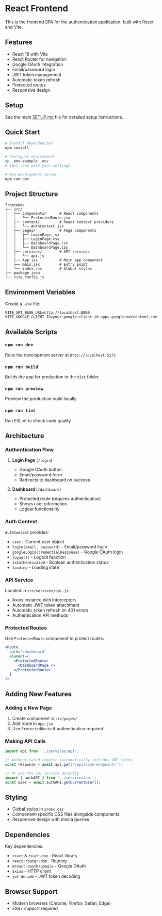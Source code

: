 # React Frontend

This is the frontend SPA for the authentication application, built with React and Vite.

## Features

- React 18 with Vite
- React Router for navigation
- Google OAuth integration
- Email/password login
- JWT token management
- Automatic token refresh
- Protected routes
- Responsive design

## Setup

See the main [SETUP.md](../SETUP.md) file for detailed setup instructions.

## Quick Start

```bash
# Install dependencies
npm install

# Configure environment
cp .env.example .env
# Edit .env with your settings

# Run development server
npm run dev
```

## Project Structure

```
frontend/
├── src/
│   ├── components/      # React components
│   │   └── ProtectedRoute.jsx
│   ├── context/         # React context providers
│   │   └── AuthContext.jsx
│   ├── pages/           # Page components
│   │   ├── LoginPage.jsx
│   │   ├── LoginPage.css
│   │   ├── DashboardPage.jsx
│   │   └── DashboardPage.css
│   ├── services/        # API services
│   │   └── api.js
│   ├── App.jsx          # Main app component
│   ├── main.jsx         # Entry point
│   └── index.css        # Global styles
├── package.json
└── vite.config.js
```

## Environment Variables

Create a `.env` file:

```env
VITE_API_BASE_URL=http://localhost:8000
VITE_GOOGLE_CLIENT_ID=your-google-client-id.apps.googleusercontent.com
```

## Available Scripts

### `npm run dev`
Runs the development server at `http://localhost:5173`

### `npm run build`
Builds the app for production to the `dist` folder

### `npm run preview`
Preview the production build locally

### `npm run lint`
Run ESLint to check code quality

## Architecture

### Authentication Flow

1. **Login Page** (`/login`)
   - Google OAuth button
   - Email/password form
   - Redirects to dashboard on success

2. **Dashboard** (`/dashboard`)
   - Protected route (requires authentication)
   - Shows user information
   - Logout functionality

### Auth Context

`AuthContext` provides:
- `user` - Current user object
- `login(email, password)` - Email/password login
- `googleLogin(credentialResponse)` - Google OAuth login
- `logout()` - Logout function
- `isAuthenticated` - Boolean authentication status
- `loading` - Loading state

### API Service

Located in `src/services/api.js`:
- Axios instance with interceptors
- Automatic JWT token attachment
- Automatic token refresh on 401 errors
- Authentication API methods

### Protected Routes

Use `ProtectedRoute` component to protect routes:

```jsx
<Route
  path="/dashboard"
  element={
    <ProtectedRoute>
      <DashboardPage />
    </ProtectedRoute>
  }
/>
```

## Adding New Features

### Adding a New Page

1. Create component in `src/pages/`
2. Add route in `App.jsx`
3. Use `ProtectedRoute` if authentication required

### Making API Calls

```javascript
import api from '../services/api';

// Authenticated request (automatically includes JWT token)
const response = await api.get('/api/some-endpoint/');

// Or use the api service directly
import { authAPI } from '../services/api';
const user = await authAPI.getCurrentUser();
```

## Styling

- Global styles in `index.css`
- Component-specific CSS files alongside components
- Responsive design with media queries

## Dependencies

Key dependencies:
- `react` & `react-dom` - React library
- `react-router-dom` - Routing
- `@react-oauth/google` - Google OAuth
- `axios` - HTTP client
- `jwt-decode` - JWT token decoding

## Browser Support

- Modern browsers (Chrome, Firefox, Safari, Edge)
- ES6+ support required

